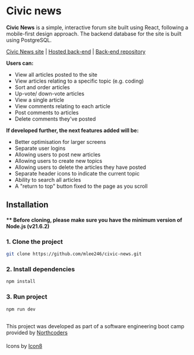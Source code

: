 # Civic news
**Civic News** is a simple, interactive forum site built using React, following a mobile-first design approach. The backend database for the site is built using PostgreSQL.

[Civic News site](https://civic-news.netlify.app/) |
[Hosted back-end](https://be-nc-news-zmuo.onrender.com) |
[Back-end repository](https://github.com/mlee246/civic-news-be)

**Users can:**

* View all articles posted to the site
* View articles relating to a specific topic (e.g. coding)
* Sort and order articles
* Up-vote/ down-vote articles
* View a single article
* View comments relating to each article
* Post comments to articles
* Delete comments they've posted

**If developed further, the next features added will be:**
* Better optimisation for larger screens
* Separate user logins
* Allowing users to post new articles
* Allowing users to create new topics
* Allowing users to delete the articles they have posted
* Separate header icons to indicate the current topic
* Ability to search all articles
* A "return to top" button fixed to the page as you scroll


## Installation
#### \*\* Before cloning, please make sure you have the minimum version of Node.js (v21.6.2)

### 1. Clone the project
```bash
git clone https://github.com/mlee246/civic-news.git
```
### 2. Install dependencies
```bash
npm install
```

### 3. Run project

```bash
npm run dev
```

## 
#### 
This project was developed as part of a software engineering boot camp provided by [Northcoders](https://northcoders.com/)
####
Icons by [Icon8](https://icons8.com/)